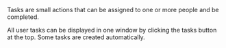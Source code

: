 Tasks are small actions that can be assigned to one or more people and be
completed.

All user tasks can be displayed in one window by clicking the tasks button
at the top. Some tasks are created automatically.
